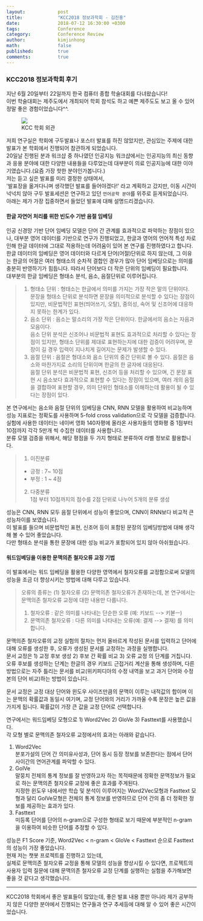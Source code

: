 ```yaml
---
layout:            post
title:             "KCC2018 정보과학회 - 김진홍"
date:              2018-07-12 16:30:00 +0300
tags:              Conference
category:          Conference Review 
author:            kimjinhong
math:              false
published:         true
comments:          true
---
```

### KCC2018 정보과학회 후기
지난 6월 20일부터 22일까지 한국 컴퓨터 종합 학술대회를 다녀왔습니다!  
이번 학술대회는 제주도에서 개최되어 학회 참석도 하고 예쁜 제주도도 보고 올 수 있어 정말 좋은 경험이었습니다^^.
<figure>
   <img src="{{ "/media/img/KCC_conference.JPG" | absolute_url }}" />
   <figcaption>KCC 학회 외관</figcaption>
</figure> 
   
저희 연구실은 학회에 구두발표나 포스터 발표를 하진 않았지만, 관심있는 주제에 대한 발표가 본 학회에서 진행되어 참관하게 되었습니다.  
20일날 진행된 분과 워크샵 중 하나였던 인공지능 워크샵에서는 인공지능의 최신 동향과 응용 분야에 대한 다양한 내용들을 다루었는데 대부분이 의료 인공지능에 대한 이야기였습니다.(요즘 가장 핫한 분야인가봅니다.)  
저는 듣고 싶은 발표를 미리 결정한 상태여서,  
'발표장을 옮겨다니며 생각했던 발표를 들어야겠다!' 라고 계획하고 갔지만, 이동 시간이 넉넉치 않아 구두 발표세션은 연구하고 있던 `언어공학 분야`를 위주로 듣게되었습니다.  
아래는 제가 가장 집중하면서 들었던 발표에 대해 설명드리겠습니다.  


#### 한글 자연어 처리를 위한 빈도수 기반 음절 임베딩
인공 신경망 기반 단어 임베딩 모델은 단어 간 관계를 효과적으로 파악하는 장점이 있으나, 대부분 영어 데이터를 기반으로 연구가 진행되었고, 한글과 영어의 언어적 특성 차로 인해 한글 데이터에 그대로 적용하는데 어려움이 있어 본 연구를 진행하였다고 합니다.
한글 데이터의 임베딩은 영어 데이터와 다르게 단어(어절)단위로 하지 않는데, 그 이유는 한글의 어절은 여러 형태소의 순차적 결합인 경우가 많아 단어 임베딩으로는 의미를 충분히 반영하기가 힘듭니다. 따라서 단어보다 더 작은 단위의 임베딩이 필요합니다.  
대부분의 한글 임베딩은 형태소 분석, 음소, 음절단위로 이루어집니다.
> 1. 형태소 단위 : 형태소는 한글에서 의미를 가지는 가장 작은 말의 단위이다.  
> 문장을 형태소 단위로 분석하면 문장을 의미적으로 분석할 수 있다는 장점이 있지만, 비문법적인 표현(띄어쓰기, 오탈), 중의성, 속어 및 신조어에 대응하지 못하는 한계가 있다.
> 2. 음소 단위 : 음소는 말소리의 가장 작은 단위이다. 한글에서의 음소는 자음과 모음이다.  
> 음소 단위 분석은 신조어나 비문법적 표현도 효과적으로 처리할 수 있다는 장점이 있지만, 형태소 단위를 제대로 표현하는지에 대한 검증이 어려우며, 문장이 길 경우 입력이 지나치게 길어지는 문제가 발생할 수 있다.
> 3. 음절 단위 : 음절은 형대소와 음소 단위의 중간 단위로 볼 수 있다. 음절은 음소와 마찬가지로 소리의 단위이며 한글의 한 글자에 대응된다.  
> 음절 단위 분석은 비문법적 표현, 신조어 등을 처리할 수 있으며, 긴 문장 표현 시 음소보다 효과적으로 표현할 수 있다는 장점이 있으며, 여러 개의 음절을 결합하여 표현할 경우, 의미 단위인 형태소를 이해하는데 활용이 될 수 있다는 장점이 있다.

본 연구에서는 음소와 음절 단위의 임베딩을 CNN, RNN 모델을 활용하여 비교능하며 성능 지표로는 정확도를 사용하며 5-fold cross validation으로 각 모델을 검증합니다.    
실험에 사용한 데이터는 네이버 영화 140자평에 올라온 사용자들의 영화평 중 1점부터 10점까지 각각 5만개 씩 수집한 데이터를 사용합니다.  
분류 모델 검증을 위해서, 해당 평점을 두 가지 형태로 분류하여 라벨 정보로 활용합니다. 
> 1. 이진분류  
> - 긍정 : 7~ 10점  
> - 부정 : 1 ~ 4점
> 2. 다중분류  
> 1점 부터 10점까지의 점수를 2점 단위로 나누어 5개의 분류 생성

성능은 CNN, RNN 모두 음절 단위에서 성능이 좋았으며, CNN이 RNN보다 비교적 큰 성능차이를 보였습니다.  
이 발표를 들으며 비문법적인 표현, 신조어 등이 포함된 문장의 임베딩방법에 대해 생각해 볼 수 있어 좋았습니다.  
다만 형태소 분석을 통한 문장에 대한 성능 비교가 포함되어 있지 않아 아쉬웠습니다.

#### 워드임베딩을 이용한 문맥의존 철자오류 교정 기법 
이 발표에서는 워드 임베딩을 활용한 다양한 영역에서 철자오류를 교정함으로써 모델의 성능을 조금 더 향상시키는 방법에 대해 다루고 있습니다.
> 오류의 종류는 (1) 철자오류 (2) 문맥의존 철자오류가 존재하는데, 본 연구에서는 문맥의존 철자오류 교정에 대한 내용만 다룹니다.
> 1. 철자오류 : 같은 의미를 나타내는 단순한 오류 (예: 키보드 --> 키볻ㅡ)  
> 2. 문맥의존 철자오류 : 다른 의미를 나타내는 오류(예: 결제 --> 결재)  를 의미합니다.  
  
문맥의존 철자오류의 교정 실험의 절차는 먼저 올바르게 작성된 문서를 입력하고 단어에 대해 오류를 생성한 후, 오류가 생성된 문서를 교정하는 과정을 실행합니다.  
문서 교정은 1) 교정 후보 생성 2) 후보 간 확률 비교 3) 오류 교정 의 단계를 거칩니다.  
오류 후보를 생성하는 단계는 한글의 경우 키보드 근접거리 계산을 통해 생성하며, 다른 방법으로는 자주 틀리는 문서를 비교(위키피디아의 수정 내역을 보고 과거 단어와 수정본의 단어 비교)하는 방법이 있습니다.  

문서 교정은 교정 대상 단어와 윈도우 사이즈만큼의 문맥이 이루는 내적값의 합이며 이는 문맥의 확률값과 동일시 여기며, 교정 단어와의 거리가 가까울 수록 문장은 높은 값을 가지게 됩니다.
확률값이 가장 큰 값을 교정 단어로 선택합니다.

연구에서는 워드임베딩 모형으로 1) Word2Vec 2) GloVe 3) Fasttext를 사용했습니다.  
각 모형 별로 문맥의존 철자오류 교정에서의 효과는 아래와 같습니다.
1. Word2Vec  
분포가설의 단어 간 의미유사성과, 단어 동시 등장 정보를 보존한다는 점에서 단어 사이간의 연어관계를 파악할 수 있다.
2. GolVe  
말뭉치 전체의 통계 정보를 잘 반영하고자 하는 목적때문에 정확한 문맥정보가 필요로 하는 문맥의존 철자오류 교정에 좋은 효과를 주게된다.  
지정한 윈도우 내에서만 학습 및 분석이 이루어지는 Word2Vec모형과 Fasttext 모형과 달리 GolVe모형은 전체의 통계 정보를 반영하므로 단어 간의 좀 더 정확한 정보를 제공하는 효과가 있다.
3. Fasttext  
미등록 단어를 단어의 n-gram으로 구성한 형태로 보기 때문에 부분적인 n-gram을 이용하여 비슷한 단어를 추정할 수 있다.

성능은  F1 Score 기준, Word2Vec < n-gram < GloVe < Fasttext 순으로 Fasttext의 성능이 가장 좋았습니다.   
현재 저는 챗봇 프로젝트를 진행하고 있는데,  
실제로 문맥의존 철자오류 교정을 통해 모델의 성능을 향상시킬 수 있다면, 프로젝트의 사용자 입력 질문에 대해 문맥의존 철자오류 교정 단계를 실행하는 실험을 추가해보면 좋을 것 같다고 생각했습니다.  
* * *
KCC2018 학회에서 좋은 발표들이 많았는데, 좋은 발표 내용 뿐만 아니라 제가 공부하지 않은 다양한 분야에서 진행되는 연구들과 연구 추세등에 대해 알 수 있어 좋은 시간이었습니다.  
